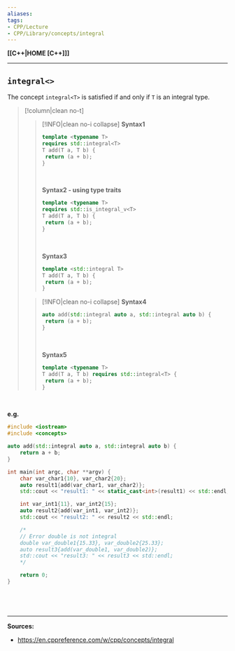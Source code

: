 ```yaml
---
aliases:
tags:
- CPP/Lecture
- CPP/Library/concepts/integral
---
```

**[[C++|HOME [C++]]]**

---
## `integral<>`
The concept `integral<T>` is satisfied if and only if `T` is an integral type.
>[!column|clean no-t]
>>[!INFO|clean no-i collapse] **Syntax1**
>> ```cpp
>> template <typename T>
>> requires std::integral<T>
>> T add(T a, T b) {
>> 	return (a + b);
>> }
>> ```
>> <br>
>>
>> **Syntax2 \- using type traits**
>> ```cpp
>> template <typename T>
>> requires std::is_integral_v<T>
>> T add(T a, T b) {
>> 	return (a + b);
>> }
>> ```
>> <br>
>> 
>> **Syntax3**
>> ```cpp
>> template <std::integral T>
>> T add(T a, T b) {
>> 	return (a + b);
>> }
>> ```
>
>>[!INFO|clean no-i collapse] **Syntax4**
>> ```cpp
>> auto add(std::integral auto a, std::integral auto b) {
>> 	return (a + b);
>> }
>> ```
>> <br>
>> 
>> **Syntax5**
>> ```cpp
>> template <typename T>
>> T add(T a, T b) requires std::integral<T> {
>> 	return (a + b);
>> }
>> ```

<br>

**e.g.**
```cpp
#include <iostream>
#include <concepts>

auto add(std::integral auto a, std::integral auto b) {
    return a + b;
}

int main(int argc, char **argv) {
    char var_char1{10}, var_char2{20};
    auto result1{add(var_char1, var_char2)};
    std::cout << "result1: " << static_cast<int>(result1) << std::endl;

    int var_int1{11}, var_int2{15};
    auto result2{add(var_int1, var_int2)};
    std::cout << "result2: " << result2 << std::endl;

    /*
    // Error double is not integral
    double var_double1{15.33}, var_double2{25.33};
    auto result3{add(var_double1, var_double2)};
    std::cout << "result3: " << result3 << std::endl;
    */

    return 0;
}
```

<br>

# 
---
**Sources:**
- https://en.cppreference.com/w/cpp/concepts/integral